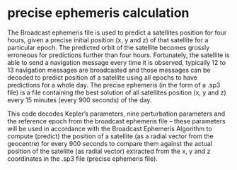 # precise ephemeris calculation

The Broadcast ephemeris file is used to predict a satellites position for four hours, given a precise initial position (x, y and z) of that satellite for a particular epoch. The predicted orbit of the satellite becomes grossly erroneous for predictions further than four hours. Fortunately, the satellite is able to send a navigation message every time it is observed, typically 12 to 13 navigation messages are broadcasted and those messages can be decoded to predict position of a satellite using all epochs to have predictions for a whole day. The precise ephemeris (in the form of a .sp3 file) is a file containing the best solution of all satellites position (x, y and z) every 15 minutes (every 900 seconds) of the day.

This code decodes Kepler’s parameters, nine perturbation parameters and the reference epoch from the broadcast ephemeris file – these parameters will be used in accordance with the Broadcast Ephemeris Algorithm to compute (predict) the position of a satellite (as a radial vector from the geocentre) for every 900 seconds to compare them against the actual position of the satellite (as radial vector) extracted from the x, y and z coordinates in the .sp3 file (precise ephemeris file).
